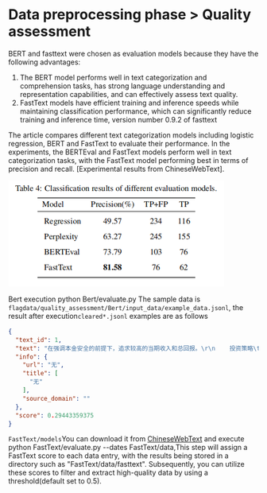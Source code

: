 # Data preprocessing phase > Quality assessment
BERT and fasttext were chosen as evaluation models because they have the following advantages:

1. The BERT model performs well in text categorization and comprehension tasks, has strong language understanding and
   representation capabilities, and can effectively assess text quality.
2. FastText models have efficient training and inference speeds while maintaining classification performance, which can
   significantly reduce training and inference time, version number 0.9.2 of fasttext

The article compares different text categorization models including logistic regression, BERT and FastText to
evaluate their performance. In the experiments, the BERTEval and FastText models perform well in text categorization
tasks, with the FastText model performing best in terms of precision and
recall. [Experimental results from ChineseWebText].

![Classification results of different evaluation models.](quality_assessment.png)

Bert execution python Bert/evaluate.py
The sample data is `flagdata/quality_assessment/Bert/input_data/example_data.jsonl`, the result after
execution`cleared*.jsonl` examples are as follows

```json
{
  "text_id": 1,
  "text": "在强调本金安全的前提下，追求较高的当期收入和总回报。\r\n    投资策略\t本基金将在遵守投资纪律并有效管理风险的基础上，通过价值分析，结合自上而下确定投资策略和自下而上个券选择的程序，采取久期偏离、收益率曲线配置和类属配置等积极投资策略，发现、确认并利用市场失衡实现组合增值......",
  "info": {
    "url": "无",
    "title": [
      "无"
    ],
    "source_domain": ""
  },
  "score": 0.29443359375
}
```

`FastText/models`You can download it from [ChineseWebText](https://github.com/CASIA-LM/ChineseWebText) and execute
python
FastText/evaluate.py --dates FastText/data,This step will assign a FastText score to each data entry, with the results
being stored in a directory such as "FastText/data/fasttext". Subsequently, you can utilize these scores to filter and
extract high-quality data by using a threshold(default set to 0.5).